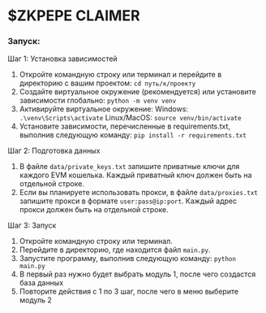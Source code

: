 # $ZKPEPE CLAIMER

### Запуск:

Шаг 1: Установка зависимостей

1. Откройте командную строку или терминал и перейдите в директорию с вашим проектом: `cd путь/к/проекту`
2. Создайте виртуальное окружение (рекомендуется) или установите зависимости глобально: `python -m venv venv`
3. Активируйте виртуальное окружение: Windows: `.\venv\Scripts\activate` Linux/MacOS: `source venv/bin/activate`
4. Установите зависимости, перечисленные в requirements.txt, выполнив следующую команду: `pip install -r requirements.txt`

Шаг 2: Подготовка данных

1. В файле `data/private_keys.txt` запишите приватные ключи для каждого EVM кошелька. Каждый приватный ключ должен быть на отдельной строке.
2. Если вы планируете использовать прокси, в файле `data/proxies.txt` запишите прокси в формате `user:pass@ip:port`. Каждый адрес прокси должен быть на отдельной строке.

Шаг 3: Запуск

1. Откройте командную строку или терминал.
2. Перейдите в директорию, где находится файл `main.py`.
3. Запустите программу, выполнив следующую команду: `python main.py`
4. В первый раз нужно будет выбрать модуль 1, после чего создастся база данных
5. Повторите действия с 1 по 3 шаг, после чего в меню выберите модуль 2
